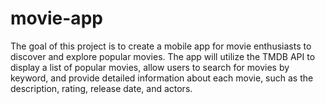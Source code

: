 # movie-app
The goal of this project is to create a mobile app for movie enthusiasts to discover and explore popular movies. The app will utilize the TMDB API to display a list of popular movies, allow users to search for movies by keyword, and provide detailed information about each movie, such as the description, rating, release date, and actors.














